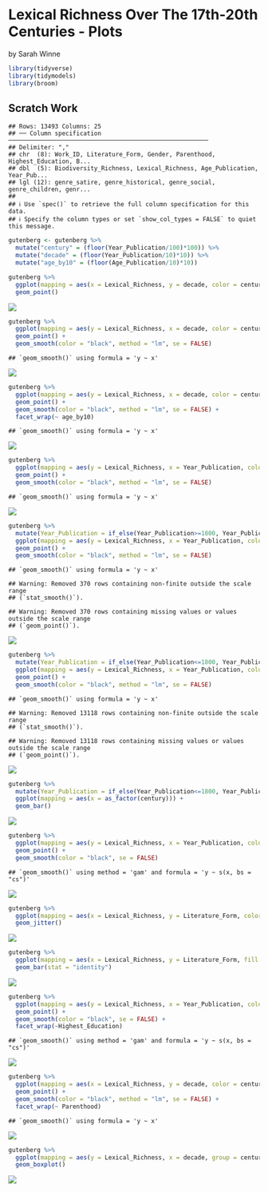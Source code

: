 Lexical Richness Over The 17th-20th Centuries - Plots
================
by Sarah Winne

``` r
library(tidyverse)
library(tidymodels)
library(broom)
```

## Scratch Work

    ## Rows: 13493 Columns: 25
    ## ── Column specification ────────────────────────────────────────────────────────
    ## Delimiter: ","
    ## chr  (8): Work_ID, Literature_Form, Gender, Parenthood, Highest_Education, B...
    ## dbl  (5): Biodiversity_Richness, Lexical_Richness, Age_Publication, Year_Pub...
    ## lgl (12): genre_satire, genre_historical, genre_social, genre_children, genr...
    ## 
    ## ℹ Use `spec()` to retrieve the full column specification for this data.
    ## ℹ Specify the column types or set `show_col_types = FALSE` to quiet this message.

``` r
gutenberg <- gutenberg %>%
  mutate("century" = (floor(Year_Publication/100)*100)) %>%
  mutate("decade" = (floor(Year_Publication/10)*10)) %>%
  mutate("age_by10" = (floor(Age_Publication/10)*10))
```

``` r
gutenberg %>%
  ggplot(mapping = aes(x = Lexical_Richness, y = decade, color = century, alpha = .1)) +
  geom_point()
```

![](Plots_files/figure-gfm/unnamed-chunk-2-1.png)<!-- -->

``` r
gutenberg %>%
  ggplot(mapping = aes(y = Lexical_Richness, x = decade, color = century, alpha = .1)) +
  geom_point() +
  geom_smooth(color = "black", method = "lm", se = FALSE) 
```

    ## `geom_smooth()` using formula = 'y ~ x'

![](Plots_files/figure-gfm/unnamed-chunk-3-1.png)<!-- -->

``` r
gutenberg %>%
  ggplot(mapping = aes(y = Lexical_Richness, x = decade, color = century, alpha = .1)) +
  geom_point() +
  geom_smooth(color = "black", method = "lm", se = FALSE) +
  facet_wrap(~ age_by10)
```

    ## `geom_smooth()` using formula = 'y ~ x'

![](Plots_files/figure-gfm/unnamed-chunk-4-1.png)<!-- -->

``` r
gutenberg %>%
  ggplot(mapping = aes(y = Lexical_Richness, x = Year_Publication, color = century, alpha = .1)) +
  geom_point() +
  geom_smooth(color = "black", method = "lm", se = FALSE)
```

    ## `geom_smooth()` using formula = 'y ~ x'

![](Plots_files/figure-gfm/unnamed-chunk-5-1.png)<!-- -->

``` r
gutenberg %>%
  mutate(Year_Publication = if_else(Year_Publication>=1800, Year_Publication, NA)) %>%
  ggplot(mapping = aes(y = Lexical_Richness, x = Year_Publication, color = century, alpha = .1)) +
  geom_point() +
  geom_smooth(color = "black", method = "lm", se = FALSE)
```

    ## `geom_smooth()` using formula = 'y ~ x'

    ## Warning: Removed 370 rows containing non-finite outside the scale range
    ## (`stat_smooth()`).

    ## Warning: Removed 370 rows containing missing values or values outside the scale range
    ## (`geom_point()`).

![](Plots_files/figure-gfm/unnamed-chunk-6-1.png)<!-- -->

``` r
gutenberg %>%
  mutate(Year_Publication = if_else(Year_Publication<=1800, Year_Publication, NA)) %>%
  ggplot(mapping = aes(y = Lexical_Richness, x = Year_Publication, color = century, alpha = .1)) +
  geom_point() +
  geom_smooth(color = "black", method = "lm", se = FALSE)
```

    ## `geom_smooth()` using formula = 'y ~ x'

    ## Warning: Removed 13118 rows containing non-finite outside the scale range
    ## (`stat_smooth()`).

    ## Warning: Removed 13118 rows containing missing values or values outside the scale range
    ## (`geom_point()`).

![](Plots_files/figure-gfm/unnamed-chunk-7-1.png)<!-- -->

``` r
gutenberg %>%
  mutate(Year_Publication = if_else(Year_Publication<=1800, Year_Publication, NA)) %>%
  ggplot(mapping = aes(x = as_factor(century))) +
  geom_bar()
```

![](Plots_files/figure-gfm/unnamed-chunk-8-1.png)<!-- -->

``` r
gutenberg %>%
  ggplot(mapping = aes(y = Lexical_Richness, x = Year_Publication, color = century, alpha = .1)) +
  geom_point() +
  geom_smooth(color = "black", se = FALSE)
```

    ## `geom_smooth()` using method = 'gam' and formula = 'y ~ s(x, bs = "cs")'

![](Plots_files/figure-gfm/unnamed-chunk-9-1.png)<!-- -->

``` r
gutenberg %>%
  ggplot(mapping = aes(x = Lexical_Richness, y = Literature_Form, color = century, alpha = .1)) +
  geom_jitter()
```

![](Plots_files/figure-gfm/unnamed-chunk-10-1.png)<!-- -->

``` r
gutenberg %>%
  ggplot(mapping = aes(x = Lexical_Richness, y = Literature_Form, fill = century)) +
  geom_bar(stat = "identity")
```

![](Plots_files/figure-gfm/unnamed-chunk-11-1.png)<!-- -->

``` r
gutenberg %>%
  ggplot(mapping = aes(y = Lexical_Richness, x = Year_Publication, color = century, alpha = .1)) +
  geom_point() +
  geom_smooth(color = "black", se = FALSE) +
  facet_wrap(~Highest_Education)
```

    ## `geom_smooth()` using method = 'gam' and formula = 'y ~ s(x, bs = "cs")'

![](Plots_files/figure-gfm/unnamed-chunk-12-1.png)<!-- -->

``` r
gutenberg %>%
  ggplot(mapping = aes(x = Lexical_Richness, y = decade, color = century, alpha = .1)) +
  geom_point() +
  geom_smooth(color = "black", method = "lm", se = FALSE) +
  facet_wrap(~ Parenthood)
```

    ## `geom_smooth()` using formula = 'y ~ x'

![](Plots_files/figure-gfm/unnamed-chunk-13-1.png)<!-- -->

``` r
gutenberg %>%
  ggplot(mapping = aes(y = Lexical_Richness, x = decade, group = century, alpha = 0.1)) +
  geom_boxplot()
```

![](Plots_files/figure-gfm/unnamed-chunk-14-1.png)<!-- -->
